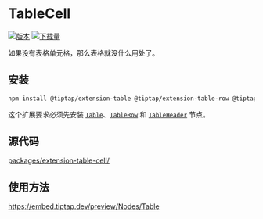 # TableCell

[![版本](https://img.shields.io/npm/v/@tiptap/extension-table-cell.svg?label=version)](https://www.npmjs.com/package/@tiptap/extension-table-cell)
[![下载量](https://img.shields.io/npm/dm/@tiptap/extension-table-cell.svg)](https://npmcharts.com/compare/@tiptap/extension-table-cell?minimal=true)

如果没有表格单元格，那么表格就没什么用处了。

## 安装

```bash
npm install @tiptap/extension-table @tiptap/extension-table-row @tiptap/extension-table-header @tiptap/extension-table-cell
``` 

这个扩展要求必须先安装 [`Table`](/api/nodes/table)、[`TableRow`](/api/nodes/table-row) 和 [`TableHeader`](/api/nodes/table-header) 节点。

## 源代码

[packages/extension-table-cell/](https://github.com/ueberdosis/tiptap/blob/main/packages/extension-table-cell/)

## 使用方法

https://embed.tiptap.dev/preview/Nodes/Table